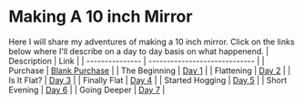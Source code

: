 # Making A 10 inch Mirror

Here I will share my adventures of making a 10 inch mirror. Click on the links below where I'll describe on a day to day basis on what happenend.
| Description     | Link                          |
| --------------- | ----------------------------- |
| Purchase        | [Blank Purchase](purchase.md) |
| The Beginning   | [Day 1](./day1/)              |
| Flattening      | [Day 2](./day2/)              |
| Is It Flat?     | [Day 3](./day3/)              |
| Finally Flat    | [Day 4](./day4/)              |
| Started Hogging | [Day 5](./day5/)              |
| Short Evening   | [Day 6](./day6/)              |
| Going Deeper    | [Day 7](./day7/)              |